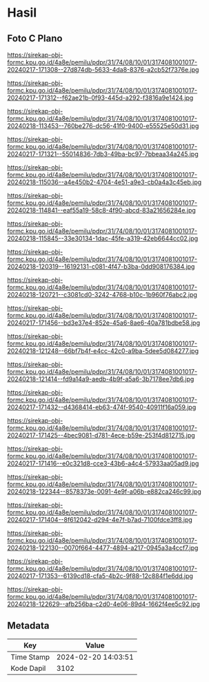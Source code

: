 # Hasil

## Foto C Plano

https://sirekap-obj-formc.kpu.go.id/4a8e/pemilu/pdpr/31/74/08/10/01/3174081001017-20240217-171308--27d874db-5633-4da8-8376-a2cb52f7376e.jpg

https://sirekap-obj-formc.kpu.go.id/4a8e/pemilu/pdpr/31/74/08/10/01/3174081001017-20240217-171312--f62ae21b-0f93-445d-a292-f3816a9e1424.jpg

https://sirekap-obj-formc.kpu.go.id/4a8e/pemilu/pdpr/31/74/08/10/01/3174081001017-20240218-113453--760be276-dc56-41f0-9400-e55525e50d31.jpg

https://sirekap-obj-formc.kpu.go.id/4a8e/pemilu/pdpr/31/74/08/10/01/3174081001017-20240217-171321--55014836-7db3-49ba-bc97-7bbeaa34a245.jpg

https://sirekap-obj-formc.kpu.go.id/4a8e/pemilu/pdpr/31/74/08/10/01/3174081001017-20240218-115036--a4e450b2-4704-4e51-a9e3-cb0a4a3c45eb.jpg

https://sirekap-obj-formc.kpu.go.id/4a8e/pemilu/pdpr/31/74/08/10/01/3174081001017-20240218-114841--eaf55a19-58c8-4f90-abcd-83a21656284e.jpg

https://sirekap-obj-formc.kpu.go.id/4a8e/pemilu/pdpr/31/74/08/10/01/3174081001017-20240218-115845--33e30134-1dac-45fe-a319-42eb6644cc02.jpg

https://sirekap-obj-formc.kpu.go.id/4a8e/pemilu/pdpr/31/74/08/10/01/3174081001017-20240218-120319--16192131-c081-4f47-b3ba-0dd908176384.jpg

https://sirekap-obj-formc.kpu.go.id/4a8e/pemilu/pdpr/31/74/08/10/01/3174081001017-20240218-120721--c3081cd0-3242-4768-b10c-1b960f76abc2.jpg

https://sirekap-obj-formc.kpu.go.id/4a8e/pemilu/pdpr/31/74/08/10/01/3174081001017-20240217-171456--bd3e37e4-852e-45a6-8ae6-40a781bdbe58.jpg

https://sirekap-obj-formc.kpu.go.id/4a8e/pemilu/pdpr/31/74/08/10/01/3174081001017-20240218-121248--66bf7b4f-e4cc-42c0-a9ba-5dee5d084277.jpg

https://sirekap-obj-formc.kpu.go.id/4a8e/pemilu/pdpr/31/74/08/10/01/3174081001017-20240218-121414--fd9a14a9-aedb-4b9f-a5a6-3b7178ee7db6.jpg

https://sirekap-obj-formc.kpu.go.id/4a8e/pemilu/pdpr/31/74/08/10/01/3174081001017-20240217-171432--d4368414-eb63-474f-9540-40911f16a059.jpg

https://sirekap-obj-formc.kpu.go.id/4a8e/pemilu/pdpr/31/74/08/10/01/3174081001017-20240217-171425--4bec9081-d781-4ece-b59e-253f4d812715.jpg

https://sirekap-obj-formc.kpu.go.id/4a8e/pemilu/pdpr/31/74/08/10/01/3174081001017-20240217-171416--e0c321d8-cce3-43b6-a4c4-57933aa05ad9.jpg

https://sirekap-obj-formc.kpu.go.id/4a8e/pemilu/pdpr/31/74/08/10/01/3174081001017-20240218-122344--8578373e-0091-4e9f-a06b-e882ca246c99.jpg

https://sirekap-obj-formc.kpu.go.id/4a8e/pemilu/pdpr/31/74/08/10/01/3174081001017-20240217-171404--8f612042-d294-4e7f-b7ad-7100fdce3ff8.jpg

https://sirekap-obj-formc.kpu.go.id/4a8e/pemilu/pdpr/31/74/08/10/01/3174081001017-20240218-122130--0070f664-4477-4894-a217-0945a3a4ccf7.jpg

https://sirekap-obj-formc.kpu.go.id/4a8e/pemilu/pdpr/31/74/08/10/01/3174081001017-20240217-171353--6139cd18-cfa5-4b2c-9f88-12c884f1e6dd.jpg

https://sirekap-obj-formc.kpu.go.id/4a8e/pemilu/pdpr/31/74/08/10/01/3174081001017-20240218-122629--afb256ba-c2d0-4e06-89d4-1662f4ee5c92.jpg


## Metadata

| Key        | Value               |
| ---------- | ------------------- |
| Time Stamp | 2024-02-20 14:03:51 |
| Kode Dapil | 3102                |



